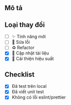 ## Mô tả

<!-- Mô tả những thay đổi đã thực hiện -->

## Loại thay đổi

- [ ] ✨ Tính năng mới
- [ ] 🐛 Sửa lỗi
- [ ] ♻️ Refactor
- [x] 📝 Cập nhật tài liệu
- [x] 🚀 Cải thiện hiệu suất

## Checklist

- [x] Đã test trên local
- [x] Đã viết unit test
- [x] Không có lỗi eslint/prettier

